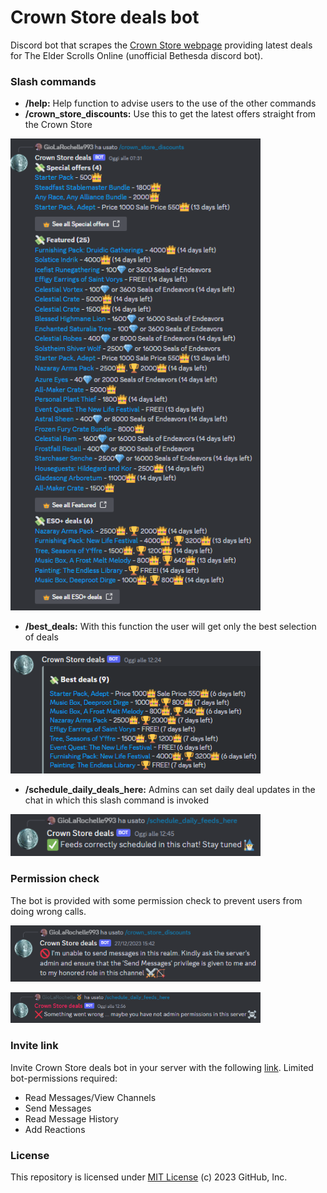 #  Crown Store deals bot
Discord bot that scrapes the [Crown Store webpage](https://www.elderscrollsonline.com/en-us/crownstore) providing latest deals for The Elder Scrolls Online (unofficial Bethesda discord bot).

### Slash commands
* **/help:** Help function to advise users to the use of the other commands
* **/crown_store_discounts:** Use this to get the latest offers straight from the Crown Store
<p align="left">
  <img src="https://github.com/MCilento93/Crown-Store-deals-bot/blob/main/images/sample_results.png" width="400px">
</p>

* **/best_deals:** With this function the user will get only the best selection of deals
<p align="left">
  <img src="https://github.com/MCilento93/Crown-Store-deals-bot/blob/main/images/sample_embed.png" width="400px">
</p>

* **/schedule_daily_deals_here:** Admins can set daily deal updates in the chat in which this slash command is invoked
<p align="left">
  <img src="https://github.com/MCilento93/Crown-Store-deals-bot/blob/main/images/sample_scheduling.png" width="400px">
</p>

### Permission check
The bot is provided with some permission check to prevent users from doing wrong calls. 
<p align="left">
  <img src="https://github.com/MCilento93/Crown-Store-deals-bot/blob/main/images/sample_permission_01.png" width="400px">
</p><p align="left">
  <img src="https://github.com/MCilento93/Crown-Store-deals-bot/blob/main/images/sample_permission_02.png" width="400px">
</p>

### Invite link
Invite Crown Store deals bot in your server with the following [link](https://discord.com/api/oauth2/authorize?client_id=1180792508247199835&permissions=3072&scope=bot).
Limited bot-permissions required:
* Read Messages/View Channels
* Send Messages
* Read Message History
* Add Reactions

### License
This repository is licensed under [MIT License](LICENSE) (c) 2023 GitHub, Inc.